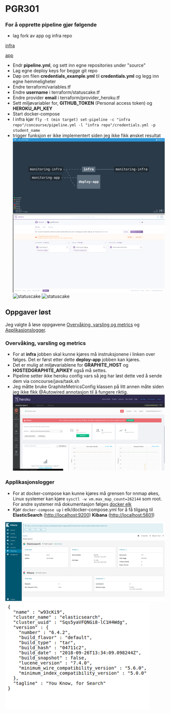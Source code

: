 # PGR301
### For å opprette pipeline gjør følgende

 - lag fork av app og infra repo
 
[infra](https://github.com/pgr301-exam/final-infra)

[app](https://github.com/pgr301-exam/final-app)
 - Endr **pipeline.yml**, og sett inn egne repositories under "source"
 - Lag egne deploy keys for begge git repo
- Døp om filen **credentials_example.yml** til **credentials.yml** og legg inn egne hemmeligheter
- Endre terraform/variables.tf
- Endre **username** i terraform/statuscake.tf
- Endre provider **email** i terraform/provider_heroku.tf
- Sett miljøvariabler for, **GITHUB_TOKEN** (Personal access token) og **HEROKU_API_KEY**
- Start docker-compose
- I infra kjør ```fly -t (min target) set-pipeline -c "infra repo"/concourse/pipeline.yml -l "infra repo"/credentials.yml -p student_name```
- trigger funksjon er ikke implementert siden jeg ikke fikk ønsket resultat
![pipeline](https://github.com/pgr301-exam/final-infra/blob/master/pipeline.png)
![heroku](https://github.com/pgr301-exam/final-infra/blob/master/heroku.png)
![
statuscake](https://github.com/pgr301-exam/final-infra/blob/master/statuscake.png)
![
statuscake](https://github.com/pgr301-exam/final-infra/blob/master/stauscake.png)

## Oppgaver løst
Jeg valgte å løse oppgavene [Overvåking, varsling og metrics](https://github.com/PGR301-2018/oppgave-eksamen#overv%C3%A5kning-varsling-og-metrics-20-poeng) og [Applikasjonslogger](https://github.com/PGR301-2018/oppgave-eksamen#applikasjonslogger-10-poeng).

### Overvåking, varsling og metrics

- For at **infra** jobben skal kunne kjøres må instruksjonene i linken over følges. Det er først etter dette **deploy-app** jobben kan kjøres.
- Det er mulig at miljøvariablene for **GRAPHITE_HOST** og **HOSTEDGRAPHITE_APIKEY** også må settes. 
- Pipeline setter ikke heroku config vars så jeg har løst dette ved å sende dem via concourse/java/task.sh
- Jeg måtte bruke GraphiteMetricsConfig klassen på litt annen måte siden jeg ikke fikk @Autowired annotasjon til å fungere riktig. 
![hosted graphite](https://github.com/pgr301-exam/final-infra/blob/master/hosted_graphite.png)

### Applikasjonslogger

 - For at docker-compose kan kunne kjøres må grensen for nnmap økes, Linux systemer kan kjøre `sysctl -w vm.max_map_count=262144` som root. For andre systemer må dokumentasjon følges [docker elk](https://elk-docker.readthedocs.io/#prerequisites)
 - Kjør `docker-compose up`  i elk/docker-compose.yml for å få tilgang til
**ElasticSearch** ([http://localhost:9200](http://localhost:9200/))
**Kibana** ([http://localhost:5601](http://localhost:5601/))

![kibana](https://github.com/pgr301-exam/final-infra/blob/master/kibana.png)
![elasticsearch](https://github.com/pgr301-exam/final-infra/blob/master/elasticsearch.png)
